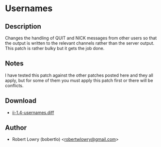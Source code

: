 Usernames
=========

Description
-----------

Changes the handling of QUIT and NICK messages from other users so that the output is written
to the relevant channels rather than the server output. This patch is rather bulky but it
gets the job done.

Notes
-----

I have tested this patch against the other patches posted here and they all apply, but for
some of them you must apply this patch first or there will be conflicts.

Download
--------

* [ii-1.4-usernames.diff](ii-1.4-usernames.diff)

Author
------

* Robert Lowry (bobertlo) <[robertwlowry@gmail.com](mailto:robertwlowry@gmail.com)>
